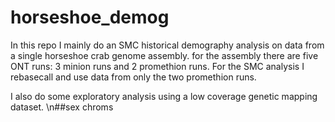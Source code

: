 # horseshoe_demog

In this repo I mainly do an SMC historical demography analysis on data from a single horseshoe crab genome assembly. for the assembly there are five ONT runs: 3 minion runs and 2 promethion runs. For the SMC analysis I rebasecall and use data from only the two promethion runs. 

I also do some exploratory analysis using a low coverage genetic mapping dataset. \n##sex chroms
